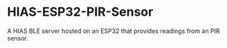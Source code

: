# HIAS-ESP32-PIR-Sensor
A HIAS BLE server hosted on an ESP32 that provides readings from an PIR sensor.
